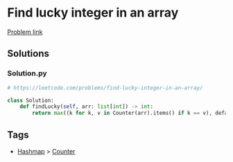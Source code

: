 # Find lucky integer in an array

[Problem link](https://leetcode.com/problems/find-lucky-integer-in-an-array/)

## Solutions


### Solution.py
```py
# https://leetcode.com/problems/find-lucky-integer-in-an-array/

class Solution:
    def findLucky(self, arr: list[int]) -> int:
        return max((k for k, v in Counter(arr).items() if k == v), default=-1)
```
## Tags

* [Hashmap](/Collections/hashmap.md#hashmap) > [Counter](/Collections/hashmap.md#counter)
